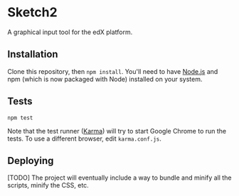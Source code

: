 Sketch2
=======

A graphical input tool for the edX platform.


Installation
------------
Clone this repository, then `npm install`. You'll need to have [Node.js](http://nodejs.org) and npm (which is now packaged with Node) installed on your system.


Tests
-----
`npm test`

Note that the test runner ([Karma](http://karma-runner.github.io)) will try to start Google Chrome to run the tests. To use a different browser, edit `karma.conf.js`.


Deploying
---------

[TODO] The project will eventually include a way to bundle and minify all the scripts, minify the CSS, etc.
